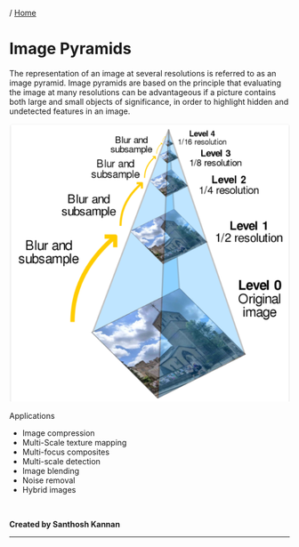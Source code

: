 / [Home](index.md)

# Image Pyramids

The representation of an image at several resolutions is referred to as an image pyramid. Image pyramids are based on the principle that evaluating the image at many resolutions can be advantageous if a picture contains both large and small objects of significance, in order to highlight hidden and undetected features in an image.

![Image Pyramids](images/image-pyramids.png "Image Pyramids")

Applications

- Image compression
- Multi-Scale texture mapping
- Multi-focus composites
- Multi-scale detection
- Image blending
- Noise removal
- Hybrid images

<br>

**Created by Santhosh Kannan**

---

<br>
